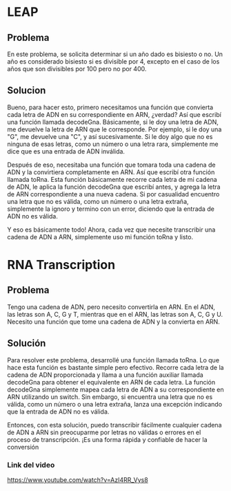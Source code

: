 # LEAP
## Problema 
 
 En este problema, se solicita determinar si un año dado es bisiesto o no. Un año es considerado bisiesto si es divisible por 4, excepto en el caso de los años que son divisibles por 100 pero no por 400.

 ## Solucion 

 Bueno, para hacer esto, primero necesitamos una función que convierta cada letra de ADN en su correspondiente en ARN, ¿verdad? Así que escribí una función llamada decodeGna. Básicamente, si le doy una letra de ADN, me devuelve la letra de ARN que le corresponde. Por ejemplo, si le doy una "G", me devuelve una "C", y así sucesivamente. Si le doy algo que no es ninguna de esas letras, como un número o una letra rara, simplemente me dice que es una entrada de ADN inválida.

Después de eso, necesitaba una función que tomara toda una cadena de ADN y la convirtiera completamente en ARN. Así que escribí otra función llamada toRna. Esta función básicamente recorre cada letra de mi cadena de ADN, le aplica la función decodeGna que escribí antes, y agrega la letra de ARN correspondiente a una nueva cadena. Si por casualidad encuentro una letra que no es válida, como un número o una letra extraña, simplemente la ignoro y termino con un error, diciendo que la entrada de ADN no es válida.

Y eso es básicamente todo! Ahora, cada vez que necesite transcribir una cadena de ADN a ARN, simplemente uso mi función toRna y listo.

#  RNA Transcription 

## Problema

Tengo una cadena de ADN, pero necesito convertirla en ARN. En el ADN, las letras son A, C, G y T, mientras que en el ARN, las letras son A, C, G y U. Necesito una función que tome una cadena de ADN y la convierta en ARN.

## Solución

Para resolver este problema, desarrollé una función llamada toRna. Lo que hace esta función es bastante simple pero efectivo. Recorre cada letra de la cadena de ADN proporcionada y llama a una función auxiliar llamada decodeGna para obtener el equivalente en ARN de cada letra. La función decodeGna simplemente mapea cada letra de ADN a su correspondiente en ARN utilizando un switch. Sin embargo, si encuentra una letra que no es válida, como un número o una letra extraña, lanza una excepción indicando que la entrada de ADN no es válida.

Entonces, con esta solución, puedo transcribir fácilmente cualquier cadena de ADN a ARN sin preocuparme por letras no válidas o errores en el proceso de transcripción. ¡Es una forma rápida y confiable de hacer la conversión

### Link del video

https://www.youtube.com/watch?v=AzI4RR_Vys8